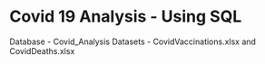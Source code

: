 # Covid 19 Analysis - Using SQL
































Database - Covid_Analysis
Datasets - CovidVaccinations.xlsx and CovidDeaths.xlsx
